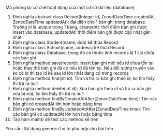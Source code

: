 Mô phỏng lại cơ chế hoạt động của một cơ sở dữ liệu (database)
1. Định nghĩa abstract class Record(Integer id, ZonedDateTime createdAt, ZonedDateTime updatedAt): đại diện cho 1 bản ghi trong database. Trường id là unique trong 1 bảng, createdAt: thời điểm bản ghi được insert vào database, updatedAt: thời điểm bản ghi được cập nhật gần nhất
2. Định nghĩa class Student(name, dob) kế thừa Record
3. Định nghĩa class School(name, address) kế thừa Record
4. Định nghĩa class Database, trong đó có thuộc tính records là 1 list chứa các bản ghi
5. Định nghĩa method save(record): Insert bản ghi mới nếu id chưa tồn tại hoặc thay thế bản ghi đã có nếu id đã tồn tại. Nếu đối tượng truyền vào ko có id thì tạo id kế sau id lớn nhất đang có trong records
6. Định nghĩa method find(int id): Tìm và trả ra bản ghi theo id, ko tìm thấy thì trả ra null
7. Định nghĩa method delete(int id): Xoá bản ghi theo id và trả ra bản ghi vừa bị xoá, ko tìm thấy thì trả ra null
8. Định nghĩa method findByCreatedAtAfter(ZonedDateTime time): Tìm các bản ghi có createdAt lớn hơn hoặc bằng time
9. Định nghĩa method findByUpdatedAtAfter(ZonedDateTime time): Tìm các bản ghi có updatedAt lớn hơn hoặc bằng time
10. Tạo hàm main() để test các method kể trên

Yêu cầu: Sử dụng generic ở vị trí phù hợp cho bài trên
